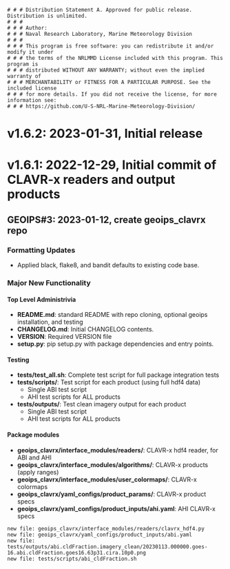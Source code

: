     # # # Distribution Statement A. Approved for public release. Distribution is unlimited.
    # # #
    # # # Author:
    # # # Naval Research Laboratory, Marine Meteorology Division
    # # #
    # # # This program is free software: you can redistribute it and/or modify it under
    # # # the terms of the NRLMMD License included with this program. This program is
    # # # distributed WITHOUT ANY WARRANTY; without even the implied warranty of
    # # # MERCHANTABILITY or FITNESS FOR A PARTICULAR PURPOSE. See the included license
    # # # for more details. If you did not receive the license, for more information see:
    # # # https://github.com/U-S-NRL-Marine-Meteorology-Division/

# v1.6.2: 2023-01-31, Initial release

# v1.6.1: 2022-12-29, Initial commit of CLAVR-x readers and output products
## GEOIPS#3: 2023-01-12, create geoips_clavrx repo
### Formatting Updates
* Applied black, flake8, and bandit defaults to existing code base.
### Major New Functionality
#### Top Level Administrivia
* **README.md**: standard README with repo cloning, optional geoips installation,
  and testing
* **CHANGELOG.md**: Initial CHANGELOG contents.
* **VERSION**: Required VERSION file
* **setup.py**: pip setup.py with package dependencies and entry points.
#### Testing
* **tests/test_all.sh**: Complete test script for full package integration tests
* **tests/scripts/**: Test script for each product (using full hdf4 data)
  * Single ABI test script
  * AHI test scripts for ALL products
* **tests/outputs/**: Test clean imagery output for each product
  * Single ABI test script
  * AHI test scripts for ALL products
#### Package modules
* **geoips_clavrx/interface_modules/readers/**: CLAVR-x hdf4 reader, for ABI and AHI
* **geoips_clavrx/interface_modules/algorithms/**: CLAVR-x products (apply ranges)
* **geoips_clavrx/interface_modules/user_colormaps/**: CLAVR-x colormaps
* **geoips_clavrx/yaml_configs/product_params/**: CLAVR-x product specs
* **geoips_clavrx/yaml_configs/product_inputs/ahi.yaml**: AHI CLAVR-x specs
```
new file: geoips_clavrx/interface_modules/readers/clavrx_hdf4.py
new file: geoips_clavrx/yaml_configs/product_inputs/abi.yaml
new file: tests/outputs/abi.cldFraction.imagery_clean/20230113.000000.goes-16.abi.cldFraction.goes16.63p31.cira.10p0.png
new file: tests/scripts/abi_cldFraction.sh
```


